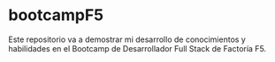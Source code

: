 # bootcampF5
Este repositorio va a demostrar mi desarrollo de conocimientos y habilidades en el Bootcamp de Desarrollador Full Stack de Factoría F5.
